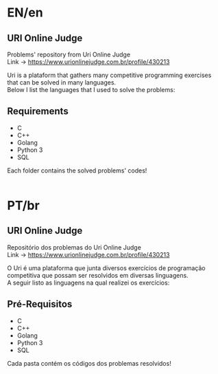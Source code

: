 <h1>EN/en</h1>
<h2>URI Online Judge</h2>

Problems' repository from Uri Online Judge
<br>
Link -> https://www.urionlinejudge.com.br/profile/430213

Uri is a plataform that gathers many competitive programming exercises that can be solved in many languages.
<br>
Below I list the languages that I used to solve the problems:

<h2>Requirements</h2>
  <ul>
    <li>C</li>
    <li>C++</li>
    <li>Golang</li>
    <li>Python 3</li>
    <li>SQL</li>
  </ul>
  
Each folder contains the solved problems' codes!
<br><br>

<h1>PT/br</h1>  
<h2>URI Online Judge</h2>

Repositório dos problemas do Uri Online Judge
<br>
Link -> https://www.urionlinejudge.com.br/profile/430213

O Uri é uma plataforma que junta diversos exercícios de programação competitiva que possam ser resolvidos em diversas linguagens.
<br>
A seguir listo as linguagens na qual realizei os exercícios:

<h2>Pré-Requisitos</h2>
  <ul>
    <li>C</li>
    <li>C++</li>
    <li>Golang</li>
    <li>Python 3</li>
    <li>SQL</li>
  </ul>
  
Cada pasta contém os códigos dos problemas resolvidos!
